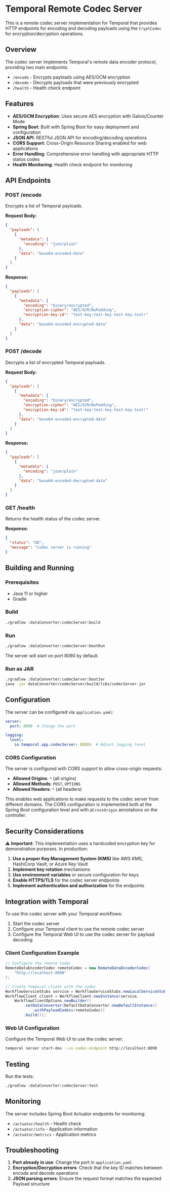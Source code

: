 # Temporal Remote Codec Server

This is a remote codec server implementation for Temporal that provides HTTP endpoints for encoding and decoding payloads using the `CryptCodec` for encryption/decryption operations.

## Overview

The codec server implements Temporal's remote data encoder protocol, providing two main endpoints:
- `/encode` - Encrypts payloads using AES/GCM encryption
- `/decode` - Decrypts payloads that were previously encrypted
- `/health` - Health check endpoint

## Features

- **AES/GCM Encryption**: Uses secure AES encryption with Galois/Counter Mode
- **Spring Boot**: Built with Spring Boot for easy deployment and configuration
- **JSON API**: RESTful JSON API for encoding/decoding operations
- **CORS Support**: Cross-Origin Resource Sharing enabled for web applications
- **Error Handling**: Comprehensive error handling with appropriate HTTP status codes
- **Health Monitoring**: Health check endpoint for monitoring

## API Endpoints

### POST /encode
Encrypts a list of Temporal payloads.

**Request Body:**
```json
{
  "payloads": [
    {
      "metadata": {
        "encoding": "json/plain"
      },
      "data": "base64-encoded-data"
    }
  ]
}
```

**Response:**
```json
{
  "payloads": [
    {
      "metadata": {
        "encoding": "binary/encrypted",
        "encryption-cipher": "AES/GCM/NoPadding",
        "encryption-key-id": "test-key-test-key-test-key-test!"
      },
      "data": "base64-encoded-encrypted-data"
    }
  ]
}
```

### POST /decode
Decrypts a list of encrypted Temporal payloads.

**Request Body:**
```json
{
  "payloads": [
    {
      "metadata": {
        "encoding": "binary/encrypted",
        "encryption-cipher": "AES/GCM/NoPadding",
        "encryption-key-id": "test-key-test-key-test-key-test!"
      },
      "data": "base64-encoded-encrypted-data"
    }
  ]
}
```

**Response:**
```json
{
  "payloads": [
    {
      "metadata": {
        "encoding": "json/plain"
      },
      "data": "base64-encoded-decrypted-data"
    }
  ]
}
```

### GET /health
Returns the health status of the codec server.

**Response:**
```json
{
  "status": "OK",
  "message": "Codec server is running"
}
```

## Building and Running

### Prerequisites
- Java 11 or higher
- Gradle

### Build
```bash
./gradlew :dataConverter:codecServer:build
```

### Run
```bash
./gradlew :dataConverter:codecServer:bootRun
```

The server will start on port 8090 by default.

### Run as JAR
```bash
./gradlew :dataConverter:codecServer:bootJar
java -jar dataConverter/codecServer/build/libs/codecServer.jar
```

## Configuration

The server can be configured via `application.yaml`:

```yaml
server:
  port: 8090  # Change the port

logging:
  level:
    io.temporal.app.codecServer: DEBUG  # Adjust logging level
```

### CORS Configuration

The server is configured with CORS support to allow cross-origin requests:

- **Allowed Origins**: `*` (all origins)
- **Allowed Methods**: `POST`, `OPTIONS`
- **Allowed Headers**: `*` (all headers)

This enables web applications to make requests to the codec server from different domains. The CORS configuration is implemented both at the Spring Boot configuration level and with `@CrossOrigin` annotations on the controller.

## Security Considerations

⚠️ **Important**: This implementation uses a hardcoded encryption key for demonstration purposes. In production:

1. **Use a proper Key Management System (KMS)** like AWS KMS, HashiCorp Vault, or Azure Key Vault
2. **Implement key rotation** mechanisms
3. **Use environment variables** or secure configuration for keys
4. **Enable HTTPS/TLS** for the codec server endpoints
5. **Implement authentication and authorization** for the endpoints

## Integration with Temporal

To use this codec server with your Temporal workflows:

1. Start the codec server
2. Configure your Temporal client to use the remote codec server
3. Configure the Temporal Web UI to use the codec server for payload decoding

### Client Configuration Example

```java
// Configure the remote codec
RemoteDataEncoderCodec remoteCodec = new RemoteDataEncoderCodec(
    "http://localhost:8090"
);

// Create Temporal client with the codec
WorkflowServiceStubs service = WorkflowServiceStubs.newLocalServiceStubs();
WorkflowClient client = WorkflowClient.newInstance(service,
    WorkflowClientOptions.newBuilder()
        .setDataConverter(DefaultDataConverter.newDefaultInstance()
            .withPayloadCodecs(remoteCodec))
        .build());
```

### Web UI Configuration

Configure the Temporal Web UI to use the codec server:

```bash
temporal server start-dev --ui-codec-endpoint http://localhost:8090
```

## Testing

Run the tests:
```bash
./gradlew :dataConverter:codecServer:test
```

## Monitoring

The server includes Spring Boot Actuator endpoints for monitoring:
- `/actuator/health` - Health check
- `/actuator/info` - Application information
- `/actuator/metrics` - Application metrics

## Troubleshooting

1. **Port already in use**: Change the port in `application.yaml`
2. **Encryption/Decryption errors**: Check that the key ID matches between encode and decode operations
3. **JSON parsing errors**: Ensure the request format matches the expected Payload structure
